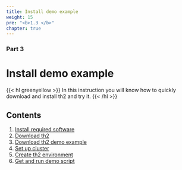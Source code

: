 ```yaml
---
title: Install demo example
weight: 15
pre: "<b>1.3 </b>"
chapter: true
---
```


### Part 3

# Install demo example

{{< hl greenyellow >}}
In this instruction you will know how to quickly download and install th2 and try it.
{{< /hl >}}

## Contents
1. [Install required software](requirements)
2. [Download th2](download-th2)
3. [Download th2 demo example](get-th2-infra-schema-demo)
4. [Set up cluster](set-up-cluster)
5. [Create th2 environment](create-env)
6. [Get and run demo script](demo-script)
